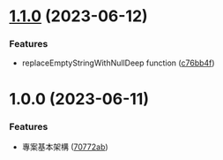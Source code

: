 # [1.1.0](https://github.com/boruei-chen/utils/compare/v1.0.0...v1.1.0) (2023-06-12)


### Features

* replaceEmptyStringWithNullDeep function ([c76bb4f](https://github.com/boruei-chen/utils/commit/c76bb4f29447815e544cd88fd4c3fca5c2078ab5))

# 1.0.0 (2023-06-11)


### Features

* 專案基本架構 ([70772ab](https://github.com/boruei-chen/utils/commit/70772abde068b7c402768e6b0486c276170f7d59))
